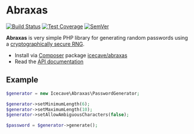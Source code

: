 # Abraxas

[![Build Status]](https://travis-ci.org/IcecaveStudios/abraxas)
[![Test Coverage]](https://coveralls.io/r/IcecaveStudios/abraxas?branch=develop)
[![SemVer]](http://semver.org)

**Abraxas** is very simple PHP library for generating random passwords using
a [cryptographically secure RNG](http://en.wikipedia.org/wiki/Cryptographically_secure_pseudorandom_number_generator).

* Install via [Composer](http://getcomposer.org) package [icecave/abraxas](https://packagist.org/packages/icecave/abraxas)
* Read the [API documentation](http://icecavestudios.github.io/abraxas/artifacts/documentation/api/)

## Example

```php
$generator = new Icecave\Abraxas\PasswordGenerator;

$generator->setMinimumLength(6);
$generator->setMaximumLength(10);
$generator->setAllowAmbiguousCharacters(false);

$password = $generator->generate();
```

<!-- references -->
[Build Status]: http://img.shields.io/travis/IcecaveStudios/abraxas/develop.svg?style=flat-square
[Test Coverage]: http://img.shields.io/coveralls/IcecaveStudios/abraxas/develop.svg?style=flat-square
[SemVer]: http://img.shields.io/:semver-1.1.0-brightgreen.svg?style=flat-square
